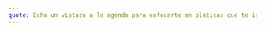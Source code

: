 ```yaml
---
quote: Echa un vistazo a la agenda para enfocarte en platicas que te interesen, que no tengas miedo de preguntar porque el evento es para todo tipo de personas con diferentes conocimientos.
---
```

